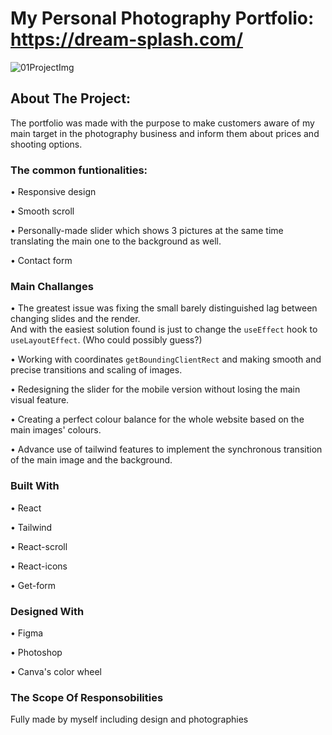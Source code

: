 # My Personal Photography Portfolio: https://dream-splash.com/

![01ProjectImg](https://user-images.githubusercontent.com/65731630/221317530-c3aa72db-f73b-4fbb-a117-6f97a1cb834b.jpg)

## About The Project:

The portfolio was made with the purpose to make customers aware of my main target in the photography business
and inform them about prices and shooting options.

### The common funtionalities:

•	Responsive design

• Smooth scroll

• Personally-made slider which shows 3 pictures at the same time translating the main one to the background as well.

• Contact form 

### Main Challanges

• The greatest issue was fixing the small barely distinguished lag between changing slides and the render.  
  And with the easiest solution found is just to change the `useEffect` hook to `useLayoutEffect`. (Who could possibly guess?)
  
• Working with coordinates `getBoundingClientRect` and making smooth and precise transitions and scaling of images.

• Redesigning the slider for the mobile version without losing the main visual feature.

• Creating a perfect colour balance for the whole website based on the main images' colours.

• Advance use of tailwind features to implement the synchronous transition of the main image and the background.

### Built With

• React

• Tailwind

• React-scroll

• React-icons

• Get-form

### Designed With

• Figma

• Photoshop

• Canva's color wheel


### The Scope Of Responsobilities

Fully made by myself including design and photographies
